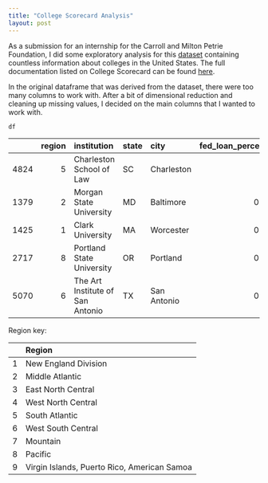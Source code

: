 ```yaml
---
title: "College Scorecard Analysis"
layout: post
---
```


As a submission for an internship for the Carroll and Milton Petrie Foundation, I did some exploratory analysis for 
this [dataset](https://collegescorecard.ed.gov/data/) containing countless information about colleges in the United States. 
The full documentation listed on College Scorecard can be found [here]('https://collegescorecard.ed.gov/data/documentation/'). 


In the original dataframe that was derived from the dataset, there were too many columns to work with. After a bit of dimensional reduction
and cleaning up missing values, I decided on the main columns that I wanted to work with. 

```
df
```

|      |   region | institution                      | state   | city        |   fed_loan_percentage |   pell_grant_percentage |   median_student_debt |   total_students |   ugds_men |   ugds_women |   ugds_white |   ugds_black |   ugds_hisp |   ugds_asian |   ugds_aian |   ugds_nhpi |   ugds_2more |   ugds_nr |   ugds_unkn |
|-----:|---------:|:---------------------------------|:--------|:------------|----------------------:|------------------------:|----------------------:|-----------------:|-----------:|-------------:|-------------:|-------------:|------------:|-------------:|------------:|------------:|-------------:|----------:|------------:|
| 4824 |        5 | Charleston School of Law         | SC      | Charleston  |              nan      |                nan      |                   nan |              nan |   nan      |     nan      |     nan      |     nan      |    nan      |     nan      |    nan      |    nan      |     nan      |  nan      |    nan      |
| 1379 |        2 | Morgan State University          | MD      | Baltimore   |                0.7861 |                  0.5582 |                 18359 |             6263 |     0.3944 |       0.6056 |       0.0164 |       0.8258 |      0.0442 |       0.0057 |      0.0016 |      0.001  |       0.035  |    0.0398 |      0.0305 |
| 1425 |        1 | Clark University                 | MA      | Worcester   |                0.6256 |                  0.2316 |                 23000 |             2205 |     0.3787 |       0.6213 |       0.6177 |       0.0481 |      0.0971 |       0.0707 |      0.0005 |      0.0005 |       0.0327 |    0.0916 |      0.0413 |
| 2717 |        8 | Portland State University        | OR      | Portland    |                0.3452 |                  0.5362 |                 16166 |            16596 |     0.44   |       0.56   |       0.5101 |       0.0398 |      0.1864 |       0.0987 |      0.0116 |      0.0066 |       0.0674 |    0.0375 |      0.0421 |
| 5070 |        6 | The Art Institute of San Antonio | TX      | San Antonio |                0.5556 |                  0.5694 |                 19000 |              374 |     0.4492 |       0.5508 |       0.254  |       0.1925 |      0.4545 |       0.0134 |      0.0107 |      0.0027 |       0.008  |    0.0241 |      0.0401 |


Region key:

|    | Region                                      |
|---:|:--------------------------------------------|
|  1 | New England Division                        |
|  2 | Middle Atlantic                             |
|  3 | East North Central                          |
|  4 | West North Central                          |
|  5 | South Atlantic                              |
|  6 | West South Central                          |
|  7 | Mountain                                    |
|  8 | Pacific                                     |
|  9 | Virgin Islands, Puerto Rico, American Samoa |



